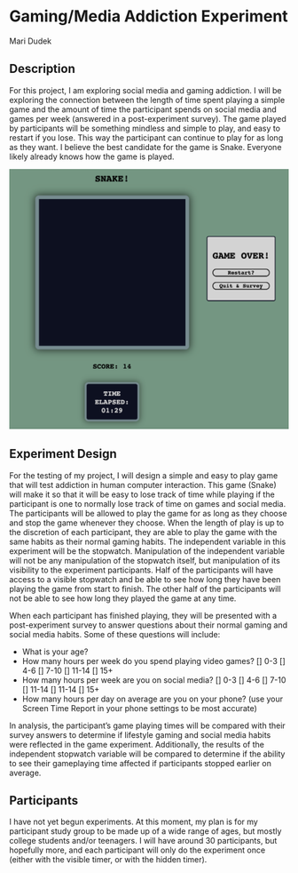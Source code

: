 # Gaming/Media Addiction Experiment
Mari Dudek

## Description
For this project, I am exploring social media and gaming addiction. I will be exploring the connection between the length of time spent playing a simple game and the amount of time the participant spends on social media and games per week (answered in a post-experiment survey). The game played by participants will be something mindless and simple to play, and easy to restart if you lose. This way the participant can continue to play for as long as they want. I believe the best candidate for the game is Snake. Everyone likely already knows how the game is played.

![game image](game_image.png)

## Experiment Design 
For the testing of my project, I will design a simple and easy to play game that will test addiction in human computer interaction. This game (Snake) will make it so that it will be easy to lose track of time while playing if the participant is one to normally lose track of time on games and social media. The participants will be allowed to play the game for as long as they choose and stop the game whenever they choose. When the length of play is up to the discretion of each participant, they are able to play the game with the same habits as their normal gaming habits. 
The independent variable in this experiment will be the stopwatch. Manipulation of the independent variable will not be any manipulation of the stopwatch itself, but manipulation of its visibility to the experiment participants. Half of the participants will have access to a visible stopwatch and be able to see how long they have been playing the game from start to finish. The other half of the participants will not be able to see how long they played the game at any time.

When each participant has finished playing, they will be presented with a post-experiment survey to answer questions about their normal gaming and social media habits. Some of these questions will include:
- What is your age?
- How many hours per week do you spend playing video games? [] 0-3  [] 4-6  [] 7-10  [] 11-14  [] 15+
- How many hours per week are you on social media? [] 0-3  [] 4-6  [] 7-10  [] 11-14  [] 11-14  [] 15+
- How many hours per day on average are you on your phone? (use your Screen Time Report in your phone settings to be most accurate) 

In analysis, the participant’s game playing times will be compared with their survey answers to determine if lifestyle gaming and social media habits were reflected in the game experiment. Additionally, the results of the independent stopwatch variable will be compared to determine if the ability to see their gameplaying time affected if participants stopped earlier on average.

## Participants 
I have not yet begun experiments. At this moment, my plan is for my participant study group to be made up of a wide range of ages, but mostly college students and/or teenagers. I will have around 30 participants, but hopefully more, and each participant will only do the experiment once (either with the visible timer, or with the hidden timer). 
